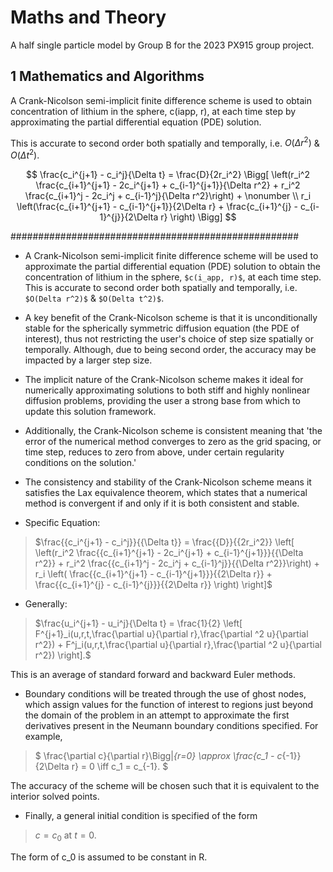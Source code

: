 # Maths and Theory

A half single particle model by Group B for the 2023 PX915 group project.

## 1 Mathematics and Algorithms

A Crank-Nicolson semi-implicit finite difference scheme is used  to obtain concentration of lithium in the sphere, c(iapp, r), at each time step by approximating the partial differential equation (PDE) solution. 

This is accurate to second order both spatially and temporally, i.e. $O(\Delta r^2)$ \& $O(\Delta t^2)$.

$$
\frac{c_i^{j+1} - c_i^j}{\Delta t} = \frac{D}{2r_i^2} \Bigg[
\left(r_i^2 \frac{c_{i+1}^{j+1} - 2c_i^{j+1} + c_{i-1}^{j+1}}{\Delta r^2} + r_i^2 \frac{c_{i+1}^j - 2c_i^j + c_{i-1}^j}{\Delta r^2}\right) + \nonumber \\ r_i \left(\frac{c_{i+1}^{j+1} - c_{i-1}^{j+1}}{2\Delta r} + \frac{c_{i+1}^{j} - c_{i-1}^{j}}{2\Delta r} \right) \Bigg]
$$

####################################################

- A Crank-Nicolson semi-implicit finite difference scheme will be used to approximate the partial differential equation (PDE) solution to obtain the concentration of lithium in the sphere, `$c(i_app, r)$`, at each time step. This is accurate to second order both spatially and temporally, i.e. `$O(Delta r^2)$` & `$O(Delta t^2)$`.

- A key benefit of the Crank-Nicolson scheme is that it is unconditionally stable for the spherically symmetric diffusion equation (the PDE of interest), thus not restricting the user's choice of step size spatially or temporally. Although, due to being second order, the accuracy may be impacted by a larger step size.

- The implicit nature of the Crank-Nicolson scheme makes it ideal for numerically approximating solutions to both stiff and highly nonlinear diffusion problems, providing the user a strong base from which to update this solution framework.

- Additionally, the Crank-Nicolson scheme is consistent meaning that 'the error of the numerical method converges to zero as the grid spacing, or time step, reduces to zero from above, under certain regularity conditions on the solution.'

- The consistency and stability of the Crank-Nicolson scheme means it satisfies the Lax equivalence theorem, which states that a numerical method is convergent if and only if it is both consistent and stable.

- Specific Equation:

<!-- end of the list -->

> $\frac{{c_i^{j+1} - c_i^j}}{{\Delta t}} = \frac{{D}}{{2r_i^2}} \left[ \left(r_i^2 \frac{{c_{i+1}^{j+1} - 2c_i^{j+1} + c_{i-1}^{j+1}}}{{\Delta r^2}} + r_i^2 \frac{{c_{i+1}^j - 2c_i^j + c_{i-1}^j}}{{\Delta r^2}}\right) + r_i \left( \frac{{c_{i+1}^{j+1} - c_{i-1}^{j+1}}}{{2\Delta r}} + \frac{{c_{i+1}^{j} - c_{i-1}^{j}}}{{2\Delta r}} \right) \right]$

- Generally:
<!-- end of the list -->
> $\frac{u_i^{j+1} - u_i^j}{\Delta t} = \frac{1}{2} \left[ F^{j+1}_i(u,r,t,\frac{\partial u}{\partial r},\frac{\partial ^2 u}{\partial r^2}) + F^j_i(u,r,t,\frac{\partial u}{\partial r},\frac{\partial ^2 u}{\partial r^2}) \right].$

This is an average of standard forward and backward Euler methods.

- Boundary conditions will be treated through the use of ghost nodes, which assign values for the function of interest to regions just beyond the domain of the problem in an attempt to approximate the first derivatives present in the Neumann boundary conditions specified. For example,

<!-- end of the list -->

> $ \frac{\partial c}{\partial r}\Bigg|_{r=0} \approx \frac{c_1 - c_{-1}}{2\Delta r} = 0 \iff c_1 = c_{-1}. $

The accuracy of the scheme will be chosen such that it is equivalent to the interior solved points.

- Finally, a general initial condition is specified of the form
<!-- end of the list -->
> $c = c_0 \textrm{ at } t=0.$

The form of c_0 is assumed to be constant in R.

